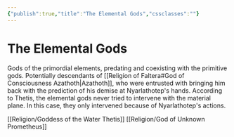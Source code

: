 ```yaml
---
{"publish":true,"title":"The Elemental Gods","cssclasses":""}
---
```




# The Elemental Gods

Gods of the primordial elements, predating and coexisting with the primitive gods. Potentially descendants of [[Religion of Faltera#God of Consciousness Azathoth\|Azathoth]], who were entrusted with bringing him back with the prediction of his demise at Nyarlathotep's hands. According to Thetis, the elemental gods never tried to intervene with the material plane. In this case, they only intervened because of Nyarlathotep's actions. 

[[Religion/Goddess of the Water Thetis]]
[[Religion/God of Unknown Prometheus]]
